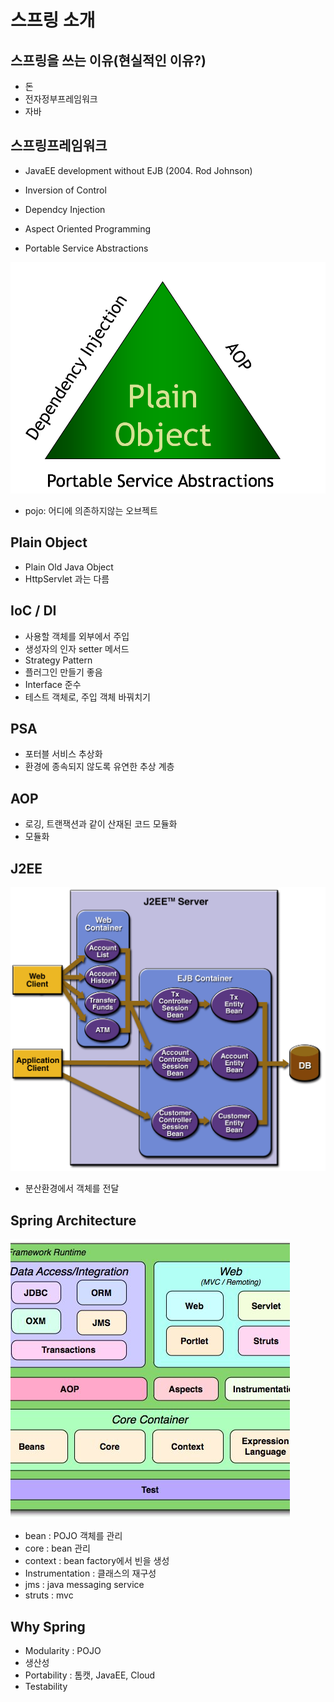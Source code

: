 # 스프링 소개

## 스프링을 쓰는 이유(현실적인 이유?)
* 돈
* 전자정부프레임워크
* 자바


## 스프링프레임워크
* JavaEE development without EJB (2004. Rod Johnson)

* Inversion of Control
* Dependcy Injection
* Aspect Oriented Programming
* Portable Service Abstractions

![spring_module](./img/spring_module.jpg)

* pojo: 어디에 의존하지않는 오브젝트
  

## Plain Object
* Plain Old Java Object
* HttpServlet 과는 다름

## IoC / DI
* 사용할 객체를 외부에서 주입
* 생성자의 인자 setter 메서드
* Strategy Pattern
* 플러그인 만들기 좋음
* Interface 준수
* 테스트 객체로, 주입 객체 바꿔치기
  
## PSA
* 포터블 서비스 추상화
* 환경에 종속되지 않도록 유연한 추상 계층

## AOP
* 로깅, 트랜잭션과 같이 산재된 코드 모듈화
* 모듈화
  
## J2EE
![j2ee](img/j2ee.gif)
* 분산환경에서 객체를 전달

## Spring Architecture
![spring_architecture](img/spring_architecture.jpg)

* bean : POJO 객체를 관리
* core : bean 관리
* context : bean factory에서 빈을 생성
* Instrumentation : 클래스의 재구성
* jms : java messaging service
* struts : mvc  

## Why Spring
* Modularity : POJO 
* 생산성
* Portability : 톰캣, JavaEE, Cloud
* Testability 